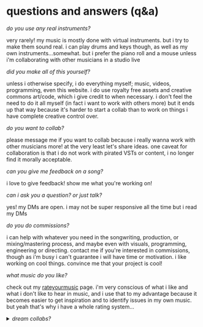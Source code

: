 # questions and answers (q&a)

*do you use any real instruments?*

very rarely! my music is mostly done with virtual instruments. but i try to
make them sound real. i can play drums and keys though, as well as my own
instruments...somewhat. but i prefer the piano roll and a mouse unless i'm
collaborating with other musicians in a studio live

*did you make all of this yourself?*

unless i otherwise specify, i do everything myself; music, videos, programming,
even this website. i do use royalty free assets and creative commons art/code,
which i give credit to when necessary. i don't feel the need to do it all
myself (in fact i want to work with others more) but it ends up that way because
it's harder to start a collab than to work on things i have complete creative
control over.

*do you want to collab?*

please message me if you want to collab because i really wanna work with other musicians more!
at the very least let's share ideas. one caveat for collaboration is that i do not work with
pirated VSTs or content, i no longer find it morally acceptable.

*can you give me feedback on a song?*

i love to give feedback! show me what you're working on!

*can i ask you a question? or just talk?*

yes! my DMs are open. i may not be super responsive all the time but i read my
DMs

*do you do commissions?*

i can help with whatever you need in the songwriting, production, or
mixing/mastering process, and maybe even with visuals, programming, engineering
or directing. contact me if you're interested in commissions, though as i'm busy
i can't guarantee i will have time or motivation.
i like working on cool things. convince me that your project is cool!

*what music do you like?*

check out my [rateyourmusic](https://rateyourmusic.com/~BedrockSolid) page.
i'm very conscious of what i like and what i don't like to hear in music, and i
use that to my advantage because it becomes easier to get inspiration and to
identify issues in my own music. but yeah that's why i have a whole rating
system...

<details>
    <summary><i>dream collabs?</i></summary>

    non-exhaustive list... (this is kind of a favorite artists list in a way)

    kikuo, giga, sheena ringo, any member of CLC, MONACA, maaya sakamoto, yuyoyuppe, taishi, bjork, ryo from supercell,
    yuki kajiura, ichiko aoba, JOBA, romil hemnani, hoshimachi suisei, ado, stargaze shelter, co shu nie, steven page,
    joey valence and brae, FINNEAS, kero kero bonito, atarashii gakko, yehan jehan

    miyolophone, penoreri, powerless/muryokuP, cnri, omuraisu/bkk, mayumi morinaga, ippo.tsk, kurokotei, STM, creuzer, ReeK,
    estra (estra_artse), MonochroMenace, suzie

</details>
